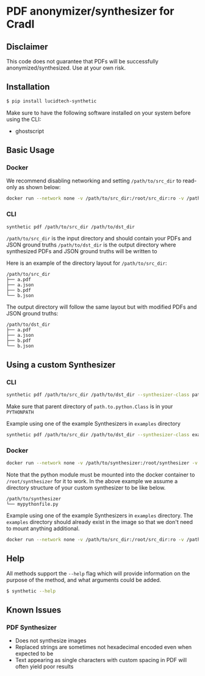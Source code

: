 # PDF anonymizer/synthesizer for Cradl

## Disclaimer

This code does not guarantee that PDFs will be successfully anonymized/synthesized. Use at your own risk.

## Installation

```bash
$ pip install lucidtech-synthetic
```

Make sure to have the following software installed on your system before using the CLI:

- ghostscript

## Basic Usage

### Docker

We recommend disabling networking and setting `/path/to/src_dir` to read-only as shown below:

```bash
docker run --network none -v /path/to/src_dir:/root/src_dir:ro -v /path/to/dst_dir:/root/dst_dir -it lucidtechai/synthetic pdf /root/src_dir /root/dst_dir
```

### CLI

```bash
synthetic pdf /path/to/src_dir /path/to/dst_dir
```

`/path/to/src_dir` is the input directory and should contain your PDFs and JSON ground truths
`/path/to/dst_dir` is the output directory where synthesized PDFs and JSON ground truths will be written to

Here is an example of the directory layout for `/path/to/src_dir`:
```
/path/to/src_dir
├── a.pdf
├── a.json
├── b.pdf
└── b.json
```

The output directory will follow the same layout but with modified PDFs and JSON ground truths:
```
/path/to/dst_dir
├── a.pdf
├── a.json
├── b.pdf
└── b.json
```

## Using a custom Synthesizer

### CLI

```bash
synthetic pdf /path/to/src_dir /path/to/dst_dir --synthesizer-class path.to.python.Class
```

Make sure that parent directory of `path.to.python.Class` is in your `PYTHONPATH`

Example using one of the example Synthesizers in `examples` directory

```bash
synthetic pdf /path/to/src_dir /path/to/dst_dir --synthesizer-class examples.exclude-words.synthesizer.ExcludeWordsSynthesizer
```

### Docker

```bash
docker run --network none -v /path/to/synthesizer:/root/synthesizer -v /path/to/src_dir:/root/src_dir:ro -v /path/to/dst_dir:/root/dst_dir -it lucidtechai/synthetic pdf /root/src_dir /root/dst_dir --synthesizer-class mypythonfile.ExcludeWordsSynthesizer
```

Note that the python module must be mounted into the docker container to `/root/synthesizer` for it to work. In the above example we assume a directory structure of your custom synthesizer to be like below.

```
/path/to/synthesizer
└── mypythonfile.py
```

Example using one of the example Synthesizers in `examples` directory. The `examples` directory should already exist in the image so that we don't need to mount anything additional.

```bash
docker run --network none -v /path/to/src_dir:/root/src_dir:ro -v /path/to/dst_dir:/root/dst_dir -it lucidtechai/synthetic pdf /root/src_dir /root/dst_dir --synthesizer-class examples.exclude-words.synthesizer.ExcludeWordsSynthesizer
```

## Help

All methods support the `--help` flag which will provide information on the purpose of the method, 
and what arguments could be added.

```bash
$ synthetic --help
```

## Known Issues

### PDF Synthesizer

- Does not synthesize images
- Replaced strings are sometimes not hexadecimal encoded even when expected to be
- Text appearing as single characters with custom spacing in PDF will often yield poor results